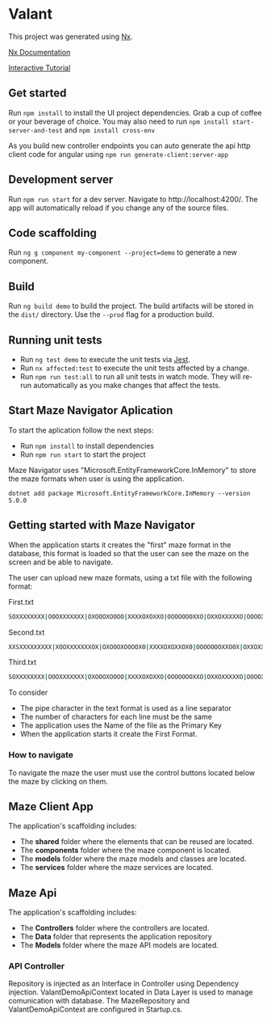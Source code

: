 # Valant

This project was generated using [Nx](https://nx.dev).

[Nx Documentation](https://nx.dev/getting-started/nx-and-angular)

[Interactive Tutorial](https://nx.dev/angular-tutorial/01-create-application)

## Get started

Run `npm install` to install the UI project dependencies. Grab a cup of coffee or your beverage of choice.
You may also need to run `npm install start-server-and-test` and `npm install cross-env`

As you build new controller endpoints you can auto generate the api http client code for angular using `npm run generate-client:server-app`

## Development server

Run `npm run start` for a dev server. Navigate to http://localhost:4200/. The app will automatically reload if you change any of the source files.

## Code scaffolding

Run `ng g component my-component --project=demo` to generate a new component.

## Build

Run `ng build demo` to build the project. The build artifacts will be stored in the `dist/` directory. Use the `--prod` flag for a production build.

## Running unit tests

- Run `ng test demo` to execute the unit tests via [Jest](https://jestjs.io).
- Run `nx affected:test` to execute the unit tests affected by a change.
- Run `npm run test:all` to run all unit tests in watch mode. They will re-run automatically as you make changes that affect the tests.


## Start Maze Navigator Aplication

To start the aplication follow the next steps:
- Run `npm install` to install dependencies
- Run `npm run start` to start the project

Maze Navigator uses "Microsoft.EntityFrameworkCore.InMemory" to store the maze formats when user is using the application.

```
dotnet add package Microsoft.EntityFrameworkCore.InMemory --version 5.0.0
```

## Getting started with Maze Navigator

When the application starts it creates the "first" maze format in the database, this format is loaded so that the user can see the maze on the screen and be able to navigate.

The user can upload new maze formats, using a txt file with the following format:

First.txt
```sh
SOXXXXXXXX|OOOXXXXXXX|OXOOOXOOOO|XXXXOXOXXO|OOOOOOOXXO|OXXOXXXXXO|OOOOXXXXXE
```

Second.txt
```sh
XXSXXXXXXXXX|XOOXXXXXXXOX|OXOOOXOOOOX0|XXXXOXOXXOX0|OOOOOOOXXO0X|OXXOXXXXXOX0|EOOOXXXXXX0X
```

Third.txt
```sh
SOXXXXXXXX|OOOXXXXXXX|OXOOOXOOOO|XXXXOXOXXO|OOOOOOOXXO|OXXOXXXXXO|OOOOXXXXXE
```

To consider
- The pipe character in the text format is used as a line separator
- The number of characters for each line must be the same
- The application uses the Name of the file as the Primary Key
- When the application starts it create the First Format.

### How to navigate

To navigate the maze the user must use the control buttons located below the maze by clicking on them.


## Maze Client App 

The application's scaffolding includes:
- The **shared** folder where the elements that can be reused are located.
- The **components** folder where the maze component is located.
- The **models** folder where the maze models and classes are located.
- The **services** folder where the maze services are located.

## Maze Api

The application's scaffolding includes:
- The **Controllers** folder where the controllers are located.
- The **Data** folder that represents the application repository
- The **Models** folder where the maze API models are located.


### API Controller

Repository is injected as an Interface in Controller using Dependency injection.
ValantDemoApiContext located in Data Layer is used to manage comunication with database.
The MazeRepository and ValantDemoApiContext are configured in Startup.cs.
